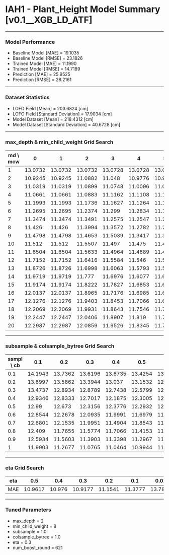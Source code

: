# IAH1 - Plant_Height Model Summary [v0.1__XGB_LD_ATF]

***

### Model Performance

- Baseline Model [MAE] = 19.1035
- Baseline Model [RMSE] = 23.1826
- Trained Model [MAE] = 11.1990
- Trained Model [RMSE] = 14.7189
- Prediction [MAE] = 25.9525
- Prediction [RMSE] = 28.2161
***

### Dataset Statistics

- LOFO Field [Mean] = 203.6824 [cm]
- LOFO Field [Standard Deviation] = 17.9034 [cm]
- Model Dataset [Mean] = 218.4312 [cm]
- Model Dataset [Standard Deviation] = 40.6728 [cm]
***

### max_depth & min_child_weight Grid Search

|   md \ mcw |       0 |       1 |       2 |       3 |       4 |       5 |       6 |       7 |       8 |       9 |      10 |      11 |      12 |      13 |      14 |      15 |      16 |      17 |      18 |      19 |      20 |
|------------|---------|---------|---------|---------|---------|---------|---------|---------|---------|---------|---------|---------|---------|---------|---------|---------|---------|---------|---------|---------|---------|
|          1 | 13.0732 | 13.0732 | 13.0732 | 13.0728 | 13.0728 | 13.0713 | 13.0713 | 13.0713 | 13.0713 | 13.0713 | 13.0713 | 13.07   | 13.0709 | 13.0728 | 13.0728 | 13.0728 | 13.0728 | 13.0728 | 13.0728 | 13.0728 | 13.0718 |
|          2 | 10.9245 | 10.9245 | 11.0882 | 11.048  | 10.9776 | 10.9436 | 11.2018 | 11.0043 | 10.9177 | 11.0208 | 10.9735 | 10.9493 | 10.9877 | 11.0514 | 10.9791 | 11.1349 | 11.0975 | 10.978  | 11.1735 | 11.2399 | 11.2115 |
|          3 | 11.0319 | 11.0319 | 11.0899 | 11.0748 | 11.0096 | 11.0009 | 10.9989 | 11.0502 | 10.9805 | 10.9681 | 11.0344 | 11.0442 | 11.0081 | 11.014  | 11.0774 | 11.0051 | 11.0954 | 10.9945 | 11.0221 | 10.9735 | 11.0255 |
|          4 | 11.0661 | 11.0661 | 11.0883 | 11.1162 | 11.1108 | 11.1409 | 11.1248 | 11.089  | 11.0769 | 11.0831 | 11.0782 | 11.094  | 11.0802 | 11.0268 | 11.0577 | 11.0548 | 11.095  | 11.0831 | 11.0469 | 11.0615 | 11.0582 |
|          5 | 11.1993 | 11.1993 | 11.1736 | 11.1627 | 11.1264 | 11.1707 | 11.1672 | 11.1661 | 11.1262 | 11.1005 | 11.1227 | 11.0633 | 11.0888 | 11.1055 | 11.0518 | 11.146  | 11.0866 | 11.0821 | 11.0755 | 11.0212 | 11.1515 |
|          6 | 11.2695 | 11.2695 | 11.2374 | 11.299  | 11.2834 | 11.1906 | 11.1872 | 11.2155 | 11.1929 | 11.1382 | 11.1353 | 11.1289 | 11.1518 | 11.1289 | 11.1317 | 11.1353 | 11.1412 | 11.1124 | 11.1162 | 11.1137 | 11.1768 |
|          7 | 11.3474 | 11.3474 | 11.3491 | 11.2575 | 11.2547 | 11.2087 | 11.2655 | 11.2167 | 11.1109 | 11.1696 | 11.2212 | 11.1955 | 11.2124 | 11.2066 | 11.1589 | 11.1686 | 11.2106 | 11.1642 | 11.205  | 11.1326 | 11.1528 |
|          8 | 11.426  | 11.426  | 11.3994 | 11.3572 | 11.2782 | 11.2935 | 11.2388 | 11.275  | 11.2707 | 11.2387 | 11.2167 | 11.2582 | 11.2111 | 11.2175 | 11.3285 | 11.1965 | 11.2228 | 11.1537 | 11.1666 | 11.179  | 11.1928 |
|          9 | 11.4798 | 11.4798 | 11.4653 | 11.5039 | 11.3417 | 11.3907 | 11.2803 | 11.3301 | 11.2901 | 11.2604 | 11.2865 | 11.2453 | 11.2479 | 11.1838 | 11.3275 | 11.2354 | 11.2585 | 11.2585 | 11.2443 | 11.2843 | 11.213  |
|         10 | 11.512  | 11.512  | 11.5507 | 11.497  | 11.475  | 11.4125 | 11.4173 | 11.3735 | 11.3617 | 11.2933 | 11.2853 | 11.2912 | 11.3281 | 11.2481 | 11.2657 | 11.2747 | 11.2657 | 11.239  | 11.2356 | 11.216  | 11.2355 |
|         11 | 11.6504 | 11.6504 | 11.5633 | 11.4964 | 11.4689 | 11.4714 | 11.4482 | 11.4204 | 11.3608 | 11.3619 | 11.3588 | 11.3505 | 11.3418 | 11.3213 | 11.2864 | 11.2694 | 11.2881 | 11.2912 | 11.2499 | 11.2141 | 11.2572 |
|         12 | 11.7152 | 11.7152 | 11.6416 | 11.5584 | 11.546  | 11.5241 | 11.4153 | 11.483  | 11.3878 | 11.4138 | 11.4151 | 11.3366 | 11.3752 | 11.355  | 11.3569 | 11.3604 | 11.3141 | 11.3098 | 11.2838 | 11.2797 | 11.3066 |
|         13 | 11.8726 | 11.8726 | 11.6998 | 11.6063 | 11.5793 | 11.5289 | 11.5094 | 11.4536 | 11.432  | 11.4965 | 11.3823 | 11.3796 | 11.4228 | 11.3439 | 11.3653 | 11.2972 | 11.3347 | 11.3081 | 11.2679 | 11.2821 | 11.2464 |
|         14 | 11.9719 | 11.9719 | 11.777  | 11.6976 | 11.6077 | 11.6214 | 11.5224 | 11.5352 | 11.53   | 11.421  | 11.3686 | 11.3802 | 11.3835 | 11.3849 | 11.3148 | 11.2846 | 11.3031 | 11.3676 | 11.293  | 11.3028 | 11.2534 |
|         15 | 11.9174 | 11.9174 | 11.8222 | 11.7827 | 11.6853 | 11.6494 | 11.57   | 11.4806 | 11.4995 | 11.4743 | 11.4062 | 11.4256 | 11.3963 | 11.3159 | 11.295  | 11.3183 | 11.351  | 11.3107 | 11.2926 | 11.3159 | 11.2349 |
|         16 | 12.0137 | 12.0137 | 11.8965 | 11.7176 | 11.6985 | 11.633  | 11.5992 | 11.5806 | 11.5231 | 11.5221 | 11.4682 | 11.3927 | 11.4108 | 11.3879 | 11.2852 | 11.2729 | 11.3571 | 11.2967 | 11.2955 | 11.2599 | 11.2771 |
|         17 | 12.1276 | 12.1276 | 11.9403 | 11.8453 | 11.7066 | 11.6656 | 11.6123 | 11.5347 | 11.5288 | 11.4971 | 11.4763 | 11.4393 | 11.4687 | 11.4028 | 11.2951 | 11.3403 | 11.3114 | 11.3062 | 11.3178 | 11.2743 | 11.3141 |
|         18 | 12.2069 | 12.2069 | 11.9931 | 11.8643 | 11.7546 | 11.7102 | 11.5443 | 11.5771 | 11.5407 | 11.5115 | 11.4532 | 11.4346 | 11.4531 | 11.3386 | 11.3491 | 11.3524 | 11.3277 | 11.3318 | 11.3116 | 11.3056 | 11.254  |
|         19 | 12.2447 | 12.2447 | 12.0406 | 11.8907 | 11.819  | 11.7208 | 11.6521 | 11.5756 | 11.5827 | 11.5125 | 11.4762 | 11.4449 | 11.4585 | 11.3766 | 11.3303 | 11.3661 | 11.3543 | 11.355  | 11.2681 | 11.2952 | 11.2769 |
|         20 | 12.2987 | 12.2987 | 12.0859 | 11.9526 | 11.8345 | 11.7191 | 11.6317 | 11.6436 | 11.587  | 11.5531 | 11.5177 | 11.4233 | 11.4052 | 11.4111 | 11.3177 | 11.3518 | 11.3366 | 11.386  | 11.3047 | 11.3299 | 11.2914 |

***

### subsample & colsample_bytree Grid Search

|   ssmpl \ cb |     0.1 |     0.2 |     0.3 |     0.4 |     0.5 |     0.6 |     0.7 |     0.8 |     0.9 |     1.0 |
|--------------|---------|---------|---------|---------|---------|---------|---------|---------|---------|---------|
|          0.1 | 14.1943 | 13.7362 | 13.6196 | 13.6735 | 13.4254 | 13.4988 | 13.2971 | 13.2925 | 13.3718 | 13.0625 |
|          0.2 | 13.6997 | 13.5862 | 13.3944 | 13.037  | 13.1532 | 12.9468 | 12.6981 | 12.5496 | 12.7197 | 12.7811 |
|          0.3 | 13.4737 | 12.8934 | 12.8789 | 12.7438 | 12.5799 | 12.4413 | 12.7276 | 12.6934 | 12.4326 | 12.4402 |
|          0.4 | 12.9346 | 12.8333 | 12.7017 | 12.1875 | 12.3005 | 12.0561 | 12.1429 | 12.192  | 12.1623 | 12.1772 |
|          0.5 | 12.99   | 12.673  | 12.3156 | 12.3776 | 12.2932 | 12.2212 | 12.2194 | 12.1048 | 11.8121 | 11.6745 |
|          0.6 | 12.8544 | 12.2678 | 12.0935 | 11.9991 | 11.6979 | 11.7809 | 11.8673 | 11.6804 | 12.0969 | 12.054  |
|          0.7 | 12.6801 | 12.1535 | 11.9951 | 11.4904 | 11.8543 | 11.706  | 11.6358 | 11.5703 | 11.46   | 11.4311 |
|          0.8 | 12.409  | 11.7655 | 11.5774 | 11.7066 | 11.4153 | 11.5821 | 11.4928 | 11.3707 | 11.3305 | 11.2784 |
|          0.9 | 12.5934 | 11.5603 | 11.3903 | 11.3398 | 11.2967 | 11.2252 | 11.1471 | 11.2519 | 11.2739 | 11.1916 |
|          1   | 11.9903 | 11.2677 | 11.0765 | 11.0464 | 10.9944 | 11.0812 | 11.0176 | 11.1122 | 11.249  | 10.9177 |

***

### eta Grid Search

| eta   |     0.5 |    0.4 |     0.3 |     0.2 |     0.1 |    0.01 |   0.001 |
|-------|---------|--------|---------|---------|---------|---------|---------|
| MAE   | 10.9617 | 10.976 | 10.9177 | 11.1541 | 11.3777 | 13.7807 | 80.4705 |

***

### Tuned Parameters

- max_depth = 2
- min_child_weight = 8
- subsample = 1.0
- colsample_bytree = 1.0
- eta = 0.3
- num_boost_round = 621
